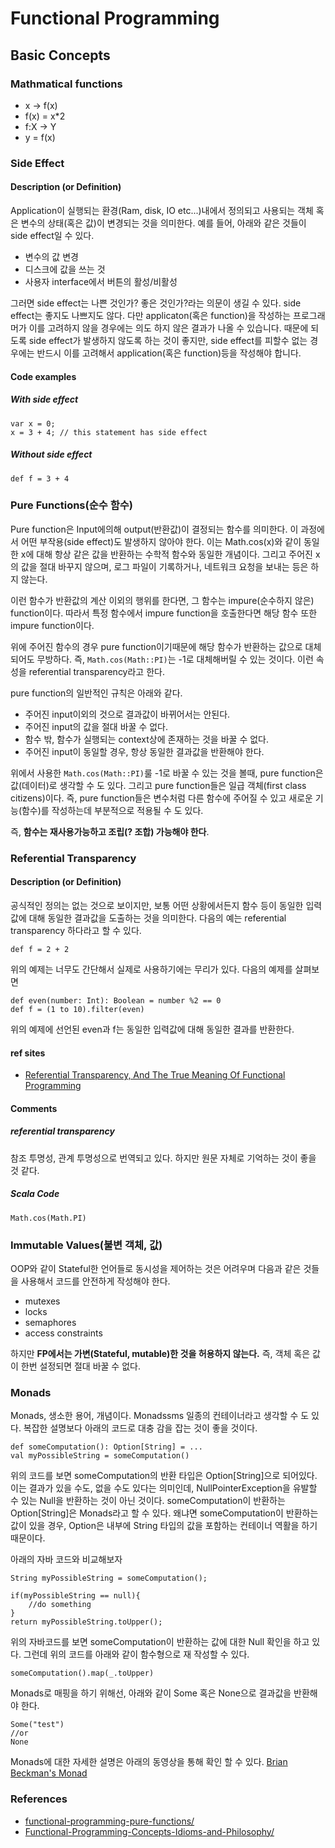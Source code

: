 # Functional Programming
## Basic Concepts
### Mathmatical functions
- x -> f(x)
- f(x) = x*2
- f:X -> Y
- y = f(x)

### Side Effect
#### Description (or Definition)
Application이 실행되는 환경(Ram, disk, IO etc...)내에서 정의되고 사용되는 객체 혹은 변수의 상태(혹은 값)이 변경되는 것을 의미한다. 
예를 들어, 아래와 같은 것들이 side effect일 수 있다. 
- 변수의 값 변경
- 디스크에 값을 쓰는 것
- 사용자 interface에서 버튼의 활성/비활성 

그러면 side effect는 나쁜 것인가? 좋은 것인가?라는 의문이 생길 수 있다. side effect는 좋지도 나쁘지도 않다. 다만 applicaton(혹은 function)을 작성하는 프로그래머가 이를 고려하지 않을 경우에는 의도 하지 않은 결과가 나올 수 있습니다. 때문에 되도록 side effect가 발생하지 않도록 하는 것이 좋지만, side effect를 피할수 없는 경우에는 반드시 이를 고려해서 application(혹은 function)등을 작성해야 합니다. 

#### Code examples
##### With side effect

```
var x = 0;
x = 3 + 4; // this statement has side effect
```

##### Without side effect

```
def f = 3 + 4
```



### Pure Functions(순수 함수)
Pure function은 Input에의해 output(반환값)이 결정되는 함수를 의미한다. 이 과정에서 어떤 부작용(side effect)도 발생하지 않아야 한다. 
이는 Math.cos(x)와 같이 동일한 x에 대해 항상 같은 값을 반환하는 수학적 함수와 동일한 개념이다. 그리고 주어진 x의 값을 절대 바꾸지 않으며, 로그 파일이 기록하거나, 네트워크 요청을 보내는 등은 하지 않는다.

이런 함수가 반환값의 계산 이외의 행위를 한다면, 그 함수는 impure(순수하지 않은) function이다. 따라서 특정 함수에서 impure function을 호출한다면 해당 함수 또한 impure function이다. 

위에 주어진 함수의 경우 pure function이기때문에 해당 함수가 반환하는 값으로 대체되어도 무방하다. 즉, ```Math.cos(Math::PI)```는  -1로 대체해버릴 수 있는 것이다. 이런 속성을 referential transparency라고 한다.

pure function의 일반적인 규칙은 아래와 같다.
* 주어진 input이외의 것으로 결과값이 바뀌어서는 안된다.
* 주어진 input의 값을 절대 바꿀 수 없다.
* 함수 밖, 함수가 실행되는 context상에 존재하는 것을 바꿀 수 없다.
* 주어진 input이 동일할 경우, 항상 동일한 결과값을 반환해야 한다.

위에서 사용한 ```Math.cos(Math::PI)```룰 -1로 바꿀 수 있는 것을 볼때, pure function은 값(데이터)로 생각할 수 도 있다. 그리고 pure function들은 일급 객체(first class citizens)이다. 즉, pure function들은 변수처럼 다른 함수에 주어질 수 있고 새로운 기능(함수)를 작성하는데 부분적으로 적용될 수 도 있다. 

즉, **함수는 재사용가능하고 조립(? 조합) 가능해야 한다**.

### Referential Transparency
#### Description (or Definition)
공식적인 정의는 없는 것으로 보이지만, 보통 어떤 상황에서든지 함수 등이 동일한 입력값에 대해 동일한 결과값을 도출하는 것을 의미한다. 
다음의 예는 referential transparency 하다라고 할 수 있다.

```
def f = 2 + 2
```
위의 예제는 너무도 간단해서 실제로 사용하기에는 무리가 있다. 다음의 예제를 살펴보면

```
def even(number: Int): Boolean = number %2 == 0
def f = (1 to 10).filter(even)
```
위의 예제에 선언된 even과 f는 동일한 입력값에 대해 동일한 결과를 반환한다. 

#### ref sites
- [Referential Transparency, And The True Meaning Of Functional Programming](http://monospacedmonologues.com/post/138204666541/referential-transparency-and-the-true-meaning-of)


#### Comments
##### referential transparency
참조 투명성, 관계 투명성으로 번역되고 있다. 하지만 원문 자체로 기억하는 것이 좋을 것 같다. 
##### Scala Code

```
Math.cos(Math.PI)
```

### Immutable Values(불변 객체, 값)
OOP와 같이 Stateful한 언어들로 동시성을 제어하는 것은 어려우며 다음과 같은 것들을 사용해서 코드를 안전하게 작성해야 한다.
* mutexes
* locks
* semaphores
* access constraints

하지만 **FP에서는 가변(Stateful, mutable)한 것을 허용하지 않는다.** 즉, 객체 혹은 값이 한번 설정되면 절대 바꿀 수 없다. 

### Monads
Monads, 생소한 용어, 개념이다. Monadssms 일종의 컨테이너라고 생각할 수 도 있다. 복잡한 설명보다 아래의 코드로 대충 감을 잡는 것이 좋을 것이다.

```
def someComputation(): Option[String] = ...
val myPossibleString = someComputation()

```
위의 코드를 보면 someComputation의 반환 타입은 Option[String]으로 되어있다. 이는 결과가 있을 수도, 없을 수도 있다는 의미인데, NullPointerException을 유발할 수 있는 Null을 반환하는 것이 아닌 것이다. 
someComputation이 반환하는 Option[String]은 Monads라고 할 수 있다. 왜냐면 someComputation이 반환하는 값이 있을 경우, Option은 내부에 String 타입의 값을 포함하는 컨테이너 역활을 하기 때문이다. 

아래의 자바 코드와 비교해보자

```
String myPossibleString = someComputation();

if(myPossibleString == null){
	//do something
}
return myPossibleString.toUpper();
```
위의 자바코드를 보면 someComputation이 반환하는 값에 대한 Null 확인을 하고 있다. 그런데 위의 코드를 아래와 같이 함수형으로 재 작성할 수 있다. 

```
someComputation().map(_.toUpper)
```
Monads로 매핑을 하기 위해선, 아래와 같이 Some 혹은 None으로 결과값을 반환해야 한다.

```
Some("test")
//or
None
```
Monads에 대한 자세한 설명은 아래의 동영상을 통해 확인 할 수 있다. 
[Brian Beckman's Monad](https://www.google.co.kr/url?sa=t&rct=j&q=&esrc=s&source=web&cd=10&cad=rja&uact=8&ved=0ahUKEwivnpLWg_DRAhVFj5QKHSYgCqIQtwIISzAJ&url=https%3A%2F%2Fwww.youtube.com%2Fwatch%3Fv%3DZhuHCtR3xq8&usg=AFQjCNHjzGEILal2kOtDyv3mKtL2v9l2Tw&sig2=cgnV7-MnVmXVFd2Tqa-v1g&bvm=bv.145822982,d.dGo)


### References
* [functional-programming-pure-functions/](https://www.sitepoint.com/functional-programming-pure-functions/)
* [Functional-Programming-Concepts-Idioms-and-Philosophy/](https://hkupty.github.io/2016/Functional-Programming-Concepts-Idioms-and-Philosophy/)